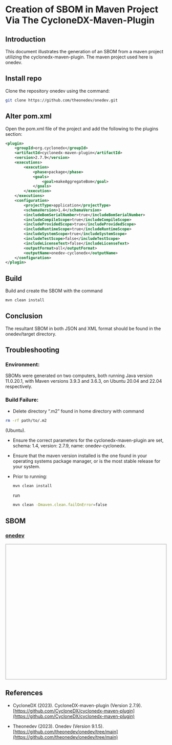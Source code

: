 # Creation of SBOM in Maven Project Via The CycloneDX-Maven-Plugin

## Introduction

This document illustrates the generation of an SBOM from a maven project utilizing the cyclonedx-maven-plugin. The maven project used here is onedev.

## Install repo

Clone the repository onedev using the command:

```bash
git clone https://github.com/theonedev/onedev.git
```

## Alter pom.xml

Open the pom.xml file of the project and add the following to the plugins section:

```xml
<plugin>
    <groupId>org.cyclonedx</groupId>
    <artifactId>cyclonedx-maven-plugin</artifactId>
    <version>2.7.9</version>
    <executions>
        <execution>
            <phase>package</phase>
            <goals>
                <goal>makeAggregateBom</goal>
            </goals>
        </execution>
    </executions>
    <configuration>
        <projectType>application</projectType>
        <schemaVersion>1.4</schemaVersion>
        <includeBomSerialNumber>true</includeBomSerialNumber>
        <includeCompileScope>true</includeCompileScope>
        <includeProvidedScope>true</includeProvidedScope>
        <includeRuntimeScope>true</includeRuntimeScope>
        <includeSystemScope>true</includeSystemScope>
        <includeTestScope>false</includeTestScope>
        <includeLicenseText>false</includeLicenseText>
        <outputFormat>all</outputFormat>
        <outputName>onedev-cyclonedx</outputName>
    </configuration>
</plugin>
```

## Build

Build and create the SBOM with the command


```bash
mvn clean install
```

## Conclusion

The resultant SBOM in both JSON and XML format should be found in the onedev/target directory.


## Troubleshooting

### Environment:

SBOMs were generated on two computers, both running Java version 11.0.20.1, with Maven versions 3.9.3 and 3.6.3, on Ubuntu 20.04 and 22.04 respectively.

### Build Failure:

* Delete directory “.m2” found in home directory with command 

```bash
rm -rf path/to/.m2
```
(Ubuntu).

* Ensure the correct parameters for the cyclonedx-maven-plugin are set, schema: 1.4, version: 2.7.9, name: onedev-cyclonedx. 

* Ensure that the maven version installed is the one found in your operating systems package manager, or is the most stable release for your system.

* Prior to running:

    ```bash
    mvn clean install
    ```

    run

    ```bash
    mvn clean -Dmaven.clean.failOnError=false
    ```

## SBOM

<html lang="en">
<head>
    <meta charset="UTF-8">
    <meta name="viewport" content="width=device-width, initial-scale=1.0">
    <title>Pretty JSON Display</title>
    <style>
        #json-container {
            height: 400px; /* Set a fixed height */
            overflow-y: auto; /* Enable vertical scrolling */
            border: 2px solid #ccc; /* Optional: add a border for visibility */
            padding: 10px;
        }
        pre {
            margin: 0;
            white-space: pre-wrap;
            word-wrap: break-word;
        }
    </style>
</head>
<body>
    <h3>
        <a href="./onedev-cyclonedx.json">onedev</a>
    </h3>
    <div id="json-container">
        <pre id="json-display"></pre>
    </div>
    <script>
        fetch('./onedev-cyclonedx.json')
            .then(response => response.json())
            .then(data => {
                document.getElementById('json-display').textContent = JSON.stringify(data, null, 2);
            })
            .catch(error => console.error('Error fetching JSON:', error));
    </script>
</body>
</html>

## References

* CycloneDX (2023). CycloneDX-maven-plugin (Version 2.7.9). [https://github.com/CycloneDX/cyclonedx-maven-plugin](https://github.com/CycloneDX/cyclonedx-maven-plugin)

* Theonedev (2023). Onedev (Version 9.1.5). [https://github.com/theonedev/onedev/tree/main](https://github.com/theonedev/onedev/tree/main)

